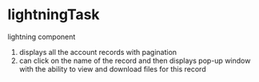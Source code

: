 # lightningTask

lightning component 
1) displays all the account records with pagination 
2) can click on the name of the record and then displays pop-up window
   with the ability to view and download files for this record 
